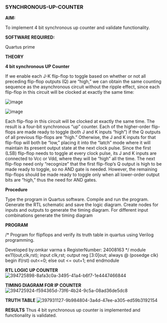### SYNCHRONOUS-UP-COUNTER

**AIM:**

To implement 4 bit synchronous up counter and validate functionality.

**SOFTWARE REQUIRED:**

Quartus prime

**THEORY**

**4 bit synchronous UP Counter**

If we enable each J-K flip-flop to toggle based on whether or not all preceding flip-flop outputs (Q) are “high,” we can obtain the same counting sequence as the asynchronous circuit without the ripple effect, since each flip-flop in this circuit will be clocked at exactly the same time:

![image](https://github.com/naavaneetha/SYNCHRONOUS-UP-COUNTER/assets/154305477/d5db3fa0-e413-404c-b80e-b2f39d82e7e8)


![image](https://github.com/naavaneetha/SYNCHRONOUS-UP-COUNTER/assets/154305477/52cb61eb-d04b-442d-810c-31185a68410b)

Each flip-flop in this circuit will be clocked at exactly the same time.
The result is a four-bit synchronous “up” counter. Each of the higher-order flip-flops are made ready to toggle (both J and K inputs “high”) if the Q outputs of all previous flip-flops are “high.”
Otherwise, the J and K inputs for that flip-flop will both be “low,” placing it into the “latch” mode where it will maintain its present output state at the next clock pulse.
Since the first (LSB) flip-flop needs to toggle at every clock pulse, its J and K inputs are connected to Vcc or Vdd, where they will be “high” all the time.
The next flip-flop need only “recognize” that the first flip-flop’s Q output is high to be made ready to toggle, so no AND gate is needed.
However, the remaining flip-flops should be made ready to toggle only when all lower-order output bits are “high,” thus the need for AND gates.

**Procedure**

Type the program in Quartus software.
Compile and run the program.
Generate the RTL schematic and save the logic diagram.
Create nodes for inputs and outputs to generate the timing diagram.
For different input combinations generate the timing diagram

**PROGRAM**

/* Program for flipflops and verify its truth table in quartus using Verilog programming. 

Developed by:omkar varma s RegisterNumber: 24008163
*/
module ex11(out,clk,rst);
input clk,rst;
output reg [3:0]out;
always @ (posedge clk)
begin
   if(rst)
     out<=0;
   else 
     out <= out+1;
end
endmodule

**RTL LOGIC UP COUNTER**
![394725898-8afa3c0a-3495-41a4-b6f7-1e4447466844](https://github.com/user-attachments/assets/b4b91df5-418e-495b-ad05-e7f32da26447)

**TIMING DIAGRAM FOR IP COUNTER**
![394725924-f594365d-73f6-4b24-9c5a-08ad36de5dc8](https://github.com/user-attachments/assets/ce60ab46-ed94-4477-8c7b-3f2bd8ae28b9)

**TRUTH TABLE**
![397931127-9b984804-3a4d-47ee-a305-ed59b3192154](https://github.com/user-attachments/assets/f03b0528-f648-4d9d-a6a3-c4979d5cb409)

**RESULTS**
Thus 4 bit synchronous up counter is implemented and functionality is validated.
